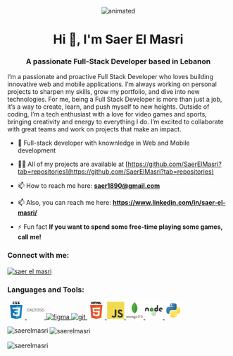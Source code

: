 <p align="center">
    <img src="https://cdn.dribbble.com/users/1299339/screenshots/2972130/hello_world.gif" alt="animated" />
</p>
<h1 align="center">Hi 👋, I'm Saer El Masri</h1>
<h3 align="center">A passionate Full-Stack Developer based in Lebanon</h3>
<p>I’m a passionate and proactive Full Stack Developer who loves building innovative web and mobile applications. I’m always working on personal projects to sharpen my skills, grow my portfolio, and dive into new technologies. For me, being a Full Stack Developer is more than just a job, it’s a way to create, learn, and push myself to new heights. Outside of coding, I’m a tech enthusiast with a love for video games and sports, bringing creativity and energy to everything I do. I’m excited to collaborate with great teams and work on projects that make an impact.
</p>

- 🌱 Full-stack developer with knownledge in Web and Mobile development

- 👨‍💻 All of my projects are available at [https://github.com/SaerElMasri?tab=repositories](https://github.com/SaerElMasri?tab=repositories)

- 📫 How to reach me here: **saer1890@gmail.com**
- 📫 Also, you can reach me here: **https://www.linkedin.com/in/saer-el-masri/**

- ⚡ Fun fact **If you want to spend some free-time playing some games, call me!**

<h3 align="left">Connect with me:</h3>
<p align="left">
<a href="https://www.linkedin.com/in/saer-el-masri/" target="blank"><img align="center" src="https://raw.githubusercontent.com/rahuldkjain/github-profile-readme-generator/master/src/images/icons/Social/linked-in-alt.svg" alt="saer el masri" height="30" width="40" /></a>
</p>

<h3 align="left">Languages and Tools:</h3>
<p align="left"> <a href="https://www.w3schools.com/css/" target="_blank" rel="noreferrer"> <img src="https://raw.githubusercontent.com/devicons/devicon/master/icons/css3/css3-original-wordmark.svg" alt="css3" width="40" height="40"/> </a> <a href="https://expressjs.com" target="_blank" rel="noreferrer"> <img src="https://raw.githubusercontent.com/devicons/devicon/master/icons/express/express-original-wordmark.svg" alt="express" width="40" height="40"/> </a> <a href="https://www.figma.com/" target="_blank" rel="noreferrer"> <img src="https://www.vectorlogo.zone/logos/figma/figma-icon.svg" alt="figma" width="40" height="40"/> </a> <a href="https://git-scm.com/" target="_blank" rel="noreferrer"> <img src="https://www.vectorlogo.zone/logos/git-scm/git-scm-icon.svg" alt="git" width="40" height="40"/> </a> <a href="https://www.w3.org/html/" target="_blank" rel="noreferrer"> <img src="https://raw.githubusercontent.com/devicons/devicon/master/icons/html5/html5-original-wordmark.svg" alt="html5" width="40" height="40"/> </a> <a href="https://developer.mozilla.org/en-US/docs/Web/JavaScript" target="_blank" rel="noreferrer"> <img src="https://raw.githubusercontent.com/devicons/devicon/master/icons/javascript/javascript-original.svg" alt="javascript" width="40" height="40"/> </a> <a href="https://www.mongodb.com/" target="_blank" rel="noreferrer"> <img src="https://raw.githubusercontent.com/devicons/devicon/master/icons/mongodb/mongodb-original-wordmark.svg" alt="mongodb" width="40" height="40"/> </a> <a href="https://nodejs.org" target="_blank" rel="noreferrer"> <img src="https://raw.githubusercontent.com/devicons/devicon/master/icons/nodejs/nodejs-original-wordmark.svg" alt="nodejs" width="40" height="40"/> </a> <a href="https://www.python.org" target="_blank" rel="noreferrer"> <img src="https://raw.githubusercontent.com/devicons/devicon/master/icons/python/python-original.svg" alt="python" width="40" height="40"/> </a> </p>

<p><img align="left" src="https://github-readme-stats.vercel.app/api/top-langs?username=saerelmasri&show_icons=true&locale=en&layout=compact" alt="saerelmasri" /></p>

<p>&nbsp;<img align="center" src="https://github-readme-stats.vercel.app/api?username=saerelmasri&show_icons=true&locale=en" alt="saerelmasri" /></p>

<p><img align="center" src="https://github-readme-streak-stats.herokuapp.com/?user=saerelmasri&" alt="saerelmasri" /></p>

